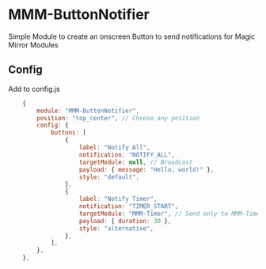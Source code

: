 # MMM-ButtonNotifier
Simple Module to create an onscreen Button to send notifications for Magic Mirror Modules

## Config
Add to config.js 

```js
    {
        module: "MMM-ButtonNotifier",
        position: "top_center", // Choose any position
        config: {
            buttons: [
                {
                    label: "Notify All",
                    notification: "NOTIFY_ALL",
                    targetModule: null, // Broadcast
                    payload: { message: "Hello, world!" },
                    style: "default",
                },
                {
                    label: "Notify Timer",
                    notification: "TIMER_START",
                    targetModule: "MMM-Timer", // Send only to MMM-Timer module
                    payload: { duration: 30 },
                    style: "alternative",
                },
            ],
        },
    },
``` 



